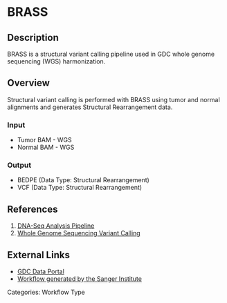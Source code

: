 # BRASS

## Description ##

BRASS is a structural variant calling pipeline used in GDC whole genome sequencing (WGS) harmonization.

## Overview ##

Structural variant calling is performed with BRASS using tumor and normal alignments and generates Structural Rearrangement data.

### Input

* Tumor BAM - WGS
* Normal BAM - WGS

### Output

* BEDPE (Data Type: Structural Rearrangement)
* VCF (Data Type: Structural Rearrangement)

## References ##

1. [DNA-Seq Analysis Pipeline](/Data/Bioinformatics_Pipelines/DNA_Seq_Variant_Calling_Pipeline/)
1. [Whole Genome Sequencing Variant Calling](/Data/Bioinformatics_Pipelines/DNA_Seq_Variant_Calling_Pipeline/#whole-genome-sequencing-variant-calling)

## External Links ##

* [GDC Data Portal](https://portal.gdc.cancer.gov)
* [Workflow generated by the Sanger Institute](https://github.com/cancerit/dockstore-cgpwgs)

Categories: Workflow Type